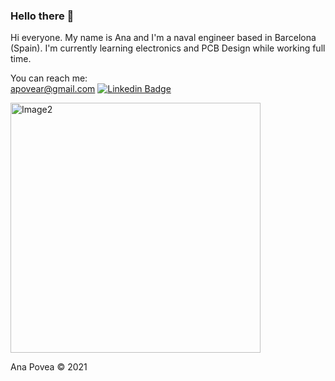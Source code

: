   
### Hello there 👋
Hi everyone. My name is Ana and I'm a naval engineer based in Barcelona (Spain). 
I'm currently learning electronics and PCB Design while working full time. 

You can reach me:  
apovear@gmail.com
[![Linkedin Badge](https://img.shields.io/badge/-Linkedin-0077B5?style=plastic&logo=Linkedin&logoColor=white&link=https://www.linkedin.com/in/ana-povea/)](https://www.linkedin.com/in/ana-povea/)

<a  href="https://ibb.co/jT9FkBx"><img src="https://i.ibb.co/HVLQT1M/Image2.png" alt="Image2" height="400  " width="400"  border="0"></a>  

Ana Povea 
© 2021

<!--**Anapovea/AnaPovea** is a ✨ _special_ ✨ repository because its `README.md` (this file) appears on your GitHub profile.
